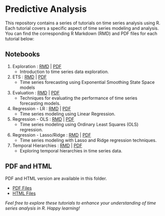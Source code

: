 # Predictive Analysis

This repository contains a series of tutorials on time series analysis using R. Each tutorial covers a specific aspect of time series modeling and analysis. You can find the corresponding R Markdown (RMD) and PDF files for each tutorial below:

## Notebooks

1.  Exploration                 : [RMD](Notebooks/explorations.Rmd) | [PDF](PDF/explorations.Rmd)
    - Introduction to time series data exploration.
2.  ETS                         : [RMD](Notebooks/ann_models.rmd) | [PDF](PDF/ann_models.rmd)
    - Time series forecasting using Exponential Smoothing State Space models
3.  Evaluation                  : [RMD](Notebooks/evaluation.rmd) | [PDF](PDF/evaluation.rmd)
    - Techniques for evaluating the performance of time series forecasting models.
4.  Regression - LR             : [RMD](Notebooks/Regression.rmd) | [PDF](PDF/Regression.pdf)
    - Time series modeling using Linear Regression.
5.  Regression - OLS            : [RMD](Notebooks/regression_2.Rmd) | [PDF](PDF/regression_2.pdf)
    - Time series modeling using Ordinary Least Squares (OLS) regression.
6.  Regression - Lasso/Ridge    : [RMD](Notebooks/lasso.Rmd) | [PDF](PDF/lasso.pdf)
    - Time series modeling with Lasso and Ridge regression techniques.
7.  Temporal Hierarchies        : [RMD](Notebooks/Temporal_hierarchies.Rmd) | [PDF](PDF/Temporal_hierarchies.pdf)
    - Exploring temporal hierarchies in time series data.

## PDF and HTML

PDF and HTML version are available in this folder.

-   [PDF Files](PDF)
-   [HTML Files](HTML)

*Feel free to explore these tutorials to enhance your understanding of time series analysis in R. Happy learning!*